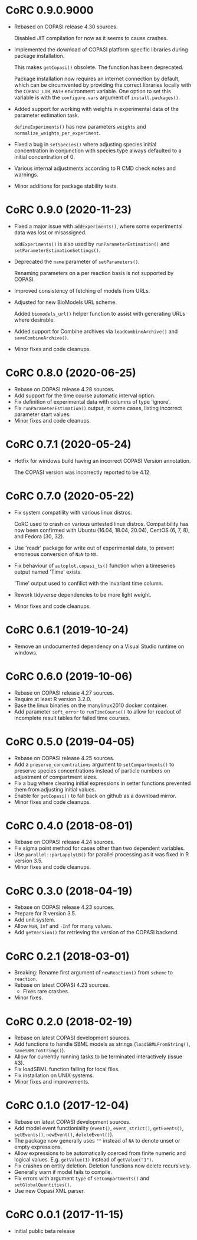 # CoRC 0.9.0.9000

* Rebased on COPASI release 4.30 sources.

  Disabled JIT compilation for now as it seems to cause crashes.
  
* Implemented the download of COPASI platform specific libraries during package installation.

  This makes `getCopasi()` obsolete. The function has been deprecated.
  
  Package installation now requires an internet connection by default, which can be circumvented by providing the correct libraries locally with the `COPASI_LIB_PATH` environment variable.
  One option to set this variable is with the `configure.vars` argument of `install.packages()`.

* Added support for working with weights in experimental data of the parameter estimation task.

  `defineExperiments()` has new parameters `weights` and `normalize_weights_per_experiment`.

* Fixed a bug in `setSpecies()` where adjusting species initial concentration in conjunction with species type always defaulted to a initial concentration of 0.
  
* Various internal adjustments according to R CMD check notes and warnings.

* Minor additions for package stability tests.
  
# CoRC 0.9.0 (2020-11-23)

* Fixed a major issue with `addExperiments()`, where some experimental data was lost or misassigned.

  `addExperiments()` is also used by `runParameterEstimation()` and `setParameterEstimationSettings()`.

* Deprecated the `name` parameter of `setParameters()`.

  Renaming parameters on a per reaction basis is not supported by COPASI.

* Improved consistency of fetching of models from URLs.
* Adjusted for new BioModels URL scheme.

  Added `biomodels_url()` helper function to assist with generating URLs where desirable.

* Added support for Combine archives via `loadCombineArchive()` and `saveCombineArchive()`.
* Minor fixes and code cleanups.

# CoRC 0.8.0 (2020-06-25)

* Rebase on COPASI release 4.28 sources.
* Add support for the time course automatic interval option.
* Fix definition of experimental data with columns of type 'ignore'.
* Fix `runParameterEstimation()` output, in some cases, listing incorrect parameter start values.
* Minor fixes and code cleanups.

# CoRC 0.7.1 (2020-05-24)

* Hotfix for windows build having an incorrect COPASI Version annotation.

  The COPASI version was incorrectly reported to be 4.12.

# CoRC 0.7.0 (2020-05-22)

* Fix system compatility with various linux distros.

  CoRC used to crash on various untested linux distros.
  Compatibility has now been confirmed with Ubuntu (16.04, 18.04, 20.04), CentOS (6, 7, 8), and Fedora (30, 32).

* Use 'readr' package for write out of experimental data, to prevent erroneous conversion of `NaN` to `NA`.
* Fix behaviour of `autoplot.copasi_ts()` function when a timeseries output named 'Time' exists.

  'Time' output used to confilict with the invariant time column.
  
* Rework tidyverse dependencies to be more light weight.
* Minor fixes and code cleanups.

# CoRC 0.6.1 (2019-10-24)

* Remove an undocumented dependency on a Visual Studio runtime on windows.

# CoRC 0.6.0 (2019-10-06)

* Rebase on COPASI release 4.27 sources.
* Require at least R version 3.2.0.
* Base the linux binaries on the manylinux2010 docker container.
* Add parameter `soft_error` to `runTimeCourse()` to allow for readout of incomplete result tables for failed time courses.

# CoRC 0.5.0 (2019-04-05)

* Rebase on COPASI release 4.25 sources.
* Add a `preserve_concentrations` argument to `setCompartments()` to preserve species concentrations instead of particle numbers on adjustment of compartment sizes.
* Fix a bug where clearing initial expressions in setter functions prevented them from adjusting initial values.
* Enable for `getCopasi()` to fall back on github as a download mirror.
* Minor fixes and code cleanups.

# CoRC 0.4.0 (2018-08-01)

* Rebase on COPASI release 4.24 sources.
* Fix sigma point method for cases other than two dependent variables.
* Use `parallel::parLapplyLB()` for parallel processing as it was fixed in R version 3.5.
* Minor fixes and code cleanups.

# CoRC 0.3.0 (2018-04-19)

* Rebase on COPASI release 4.23 sources.
* Prepare for R version 3.5.
* Add unit system.
* Allow `NaN`, `Inf` and `-Inf` for many values.
* Add `getVersion()` for retrieving the version of the COPASI backend.

# CoRC 0.2.1 (2018-03-01)

* Breaking: Rename first argument of `newReaction()` from `scheme` to `reaction`.
* Rebase on latest COPASI 4.23 sources.
    * Fixes rare crashes.
* Minor fixes.

# CoRC 0.2.0 (2018-02-19)

* Rebase on latest COPASI development sources.
* Add functions to handle SBML models as strings (`loadSBMLFromString()`, `saveSBMLToString()`).
* Allow for currently running tasks to be terminated interactively (issue #3).
* Fix loadSBML function failing for local files.
* Fix installation on UNIX systems.
* Minor fixes and improvements.

# CoRC 0.1.0 (2017-12-04)

* Rebase on latest COPASI development sources.
* Add model event functioniality (`event()`, `event_strict()`, `getEvents()`, `setEvents()`, `newEvent()`, `deleteEvent()`).
* The package now generally uses `""` instead of `NA` to denote unset or empty expressions.
* Allow expressions to be automatically coerced from finite numeric and logical values. E.g. `getValue(1)` instead of `getValue("1")`.
* Fix crashes on entity deletion. Deletion functions now delete recursively.
* Generally warn if model fails to compile.
* Fix errors with argument `type` of `setCompartments()` and `setGlobalQuantities()`.
* Use new Copasi XML parser.

# CoRC 0.0.1 (2017-11-15)

* Initial public beta release
